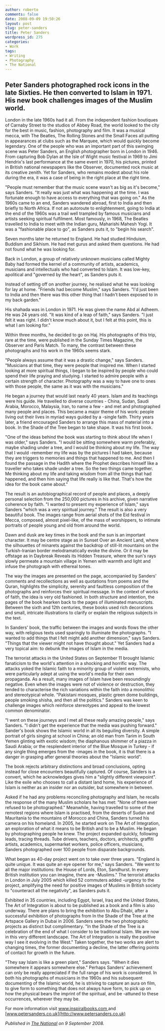 ```yaml
---
author: roberto
comments: false
date: 2008-09-09 19:50:26
layout: post
slug: peter-sanders
title: Peter Sanders
wordpress_id: 275
categories:
- Work
tags:
- Writing
- Photography
- The National
---
```


<h2 class="subtitle">Peter Sanders photographed rock icons in the late Sixties. He then converted to Islam in 1971. His new book challenges images of the Muslim world.</h2>

London in the late 1960s had it all. From the independent fashion boutiques of Carnaby Street to the studios of Abbey Road, the world looked to the city for the best in music, fashion, photography and film. It was a musical mecca, with The Beatles, The Rolling Stones and the Small Faces all putting in appearances at clubs such as the Marquee, which would quickly become legendary. One of the people who was an important part of this swinging scene was Peter Sanders, an English photographer born in London in 1946. From capturing Bob Dylan at the Isle of Wight music festival in 1969 to Jimi Hendrix's last performance at the same event in 1970, his pictures, printed in British national newspapers like the Observer, documented rock music at its creative zenith. Yet for Sanders, who remains modest about his role during the era, it was a case of being in the right place at the right time.

"People must remember that the music scene wasn't as big as it's become," says Sanders. "It really was just what was happening at the time. I was fortunate enough to have access to everything that was going on." As the 1960s came to an end, Sanders wandered abroad, first to India and then briefly to North Africa. If not an autoroute to enlightenment, going to India at the end of the 1960s was a trail well trampled by famous musicians and artists seeking spiritual fulfilment. Most famously, in 1968, The Beatles travelled to India to meet with the Indian guru, Maharishi Mahesh Yogi. It was a "fashionable place to go", as Sanders puts it, to "begin his search".

Seven months later he returned to England. He had studied Hinduism, Buddism and Sikhism. He had met gurus and asked them questions. He had not found what he was looking for.

Back in London, a group of relatively unknown musicians called Mighty Baby had formed the kernel of a community of artists, academics, musicians and intellectuals who had converted to Islam. It was low-key, apolitical and "governed by the heart", as Sanders puts it.

Instead of setting off on another journey, he realised what he was looking for lay at home. "Friends had become Muslim," says Sanders. "I'd just been to India and then there was this other thing that I hadn't been exposed to in my back garden."

His shahada was in London in 1971. He was given the name Abd al Adheem. He was 24 years old. "It was kind of a leap of faith," says Sanders. "I just felt it was right. I didn't know much about it, but I felt at this point, this is what I am looking for."

Within three months, he decided to go on Haj. His photographs of this trip, rare at the time, were published in the Sunday Times Magazine, the Observer and Paris Match. To many, the contrast between these photographs and his work in the 1960s seems stark.

"People always assume that it was a drastic change," says Sanders. "Musicians at that time, they were people that inspired me. When I started looking at more spiritual things, I began to be inspired by people who could spend their life praying and studying. I started to admire people with a certain strength of character. Photography was a way to have one to ones with those people, the same as it was with the musicians."

He began a journey that would last nearly 40 years. Islam and its teachings were his guide. He travelled to diverse countries - China, Sudan, Saudi Arabia, Morocco, Malaysia, Iran, to name a few - and met and photographed many people and places. This became a major theme of his work: people living out their lives in myriad ways guided by a -single faith. Thirty years later, a friend encouraged Sanders to arrange this mass of material into a book. In the Shade of the Tree began to take shape. It was his first book.

"One of the ideas behind the book was starting to think about life when I was older," says Sanders. "I would be sitting somewhere warm preferably, maybe shading under a tree, and I would be thinking about my life. The way that I would -remember my life was by the pictures I had taken, because they are triggers to memories and things that happened to me. And then I found the passage in the Hadith where the Prophet describes himself like a traveller who takes shade under a tree. So the two things came together. Me thinking about my life and taking wisdom from all the things that had happened, and then him saying that life really is like that. That's how the idea for the book came about."

The result is an autobiographical record of people and places, a deeply personal selection from the 250,000 pictures in his archive, given narrative coherence by faith. "I wanted to present my experience of Islam," says Sanders "which was a very spiritual journey." The result is also a very beautiful book. The images range from aerial shots of the Eid festival in Mecca, composed, almost pixel-like, of the mass of worshippers, to intimate portraits of people young and old from around the world.

Dawn and dusk are key times in the book and the sun is an important character. It may be centre stage as in Sunset Over an Ancient Land, where the silhouettes of minarets against the backdrop of still-lit mountains on the Turkish-Iranian border melodramatically evoke the divine. Or it may be offstage as in Daybreak Reveals its Hidden Treasure, where the sun's rays slowly permeate a mountain village in Yemen with warmth and light and infuse the photograph with ethereal tones.

The way the images are presented on the page, accompanied by Sanders' comments and recollections as well as quotations from poems and the Quran, highlights the simplicity, serenity and faultless composition of the photographs and reinforces their spiritual message. In the context of works of faith, the idea is very old fashioned. In both structure and intention, the pages of the book hearken back to the pages of illuminated manuscripts. Between the sixth and 12th centuries, these books used rich decorations and small, intricate illustrations to clarify or explain the religious subjects in the text.

In Sanders' book, the traffic between the images and words flows the other way, with religious texts used sparingly to illuminate the photographs. "I wanted to add things that I felt might add another dimension," says Sanders. "Things that the viewer might not have thought about." Yet Sanders had a very topical aim: to debunk the images of Islam in the media.

The terrorist attacks in the United States on September 11 brought Islamic fanaticism to the world's attention in a shocking and horrific way. The attacks yoked the Islamic faith to a minority group of violent extremists, who were particularly adept at using the world's media for their own propaganda. As a result, many images of Islam have been resoundingly negative. Even when the images were not of violence or destruction, they tended to characterise the rich variations within the faith into a monolithic and stereotypical whole. "Pakistani mosques, plastic green dome buildings, people smoking shisha, and then all the politics." Sanders was keen to challenge images which reinforce stereotypes and appeal to the lowest common denominator.

"I went on these journeys and I met all these really amazing people," says Sanders. "I didn't get the experience that the media was pushing forward." Sander's book shows the Islamic world in all its beguiling diversity. A simple portrait of girls singing at school in China; an old man from Tarim in South Yemen glinting with exotic wisdom; the diaphanous shimmer of a piazza in Saudi Arabia; or the resplendent interior of the Blue Mosque in Turkey - if any single thing emerges from the -images in the book, it is that there is a danger in grasping after general theories about the "Islamic world".

The book rejects arbitrary distinctions and broad conclusions, opting instead for close encounters beautifully captured. Of course, Sanders is a convert, which he acknowledges gives him a "slightly different viewpoint". Like the exile who chooses to call a distant land home, his experience of Islam is neither as an insider nor an outsider, but somewhere in between.

Asked if he had any problems reconciling photography and Islam, he recalls the response of the many Muslim scholars he has met: "None of them ever refused to be photographed." Meanwhile, having travelled to some of the remotest regions where Islam is practised, from the deserts of Sudan and Mauritania to the mountains of Morocco and China, Sanders turned his camera on his homeland. In 2005, he started work on The Art of Integration, an exploration of what it means to be British and to be a Muslim. He began by photographing people he knew. The project expanded quickly, following leads, tracing threads. Tube drivers, teachers, doctors, architects, graffiti artists, academics, supermarket workers, police officers, musicians, Sanders photographed over 100 people from disparate backgrounds.

What began as 40-day project went on to take over three years. "England is quite unique. It was quite an eye opener for me," says Sanders. "We went to all the major institutions: the House of Lords, Eton, Sandhurst. In every British institution you can imagine, there are -Muslims." The terrorist attacks in London in July 2005 which killed 52 commuters added -urgency to the project, amplifying the need for positive images of Muslims in British society to "counteract all the negativity", as Sanders puts it.

Exhibited in 35 countries, including Egypt, Israel, Iraq and the United States, The Art of Integration is about to be published as a book and a film is also underway. There are plans to bring the exhibition to Abu Dhabi, after a successful exhibition of photographs from In the Shade of the Tree at the Artspace Gallery in Dubai in 2006. Sanders sees the two photographic projects as distinct but complimentary. "In the Shade of the Tree is a celebration of the end of what I consider to be traditional Islam. We are now in this very different landscape. The Art of Integration is really the positive way I see it evolving in the West." Taken together, the two works are alert to changing times, the former documenting a decline, the latter offering points of contact for growth in the future.

"They say Islam is like a green plant," Sanders says. "When it dies somewhere it appears somewhere else." Perhaps Sanders' achievement can only be really appreciated if the full range of his work is considered. In both his photographs of musicians in the 1960s and his subsequent documenting of the Islamic world, he is striving to capture an aura on film, to give form to something that does not always have form, to pick up on how the physical bears the imprint of the spiritual, and be -attuned to these occurrences, wherever they may be.

For more information visit [www.inspiralbooks.com ](http://www.inspiralbooks.com ) and [www.petersanders.co.uk](http://www.petersanders.co.uk)

*Published in [The National](http://www.thenational.ae/business/travel-tourism/in-a-new-light) on 9 September 2008.*
